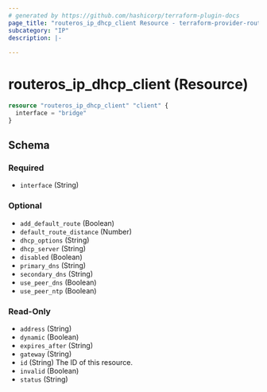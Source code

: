 ```yaml
---
# generated by https://github.com/hashicorp/terraform-plugin-docs
page_title: "routeros_ip_dhcp_client Resource - terraform-provider-routeros"
subcategory: "IP"
description: |-
  
---
```


# routeros_ip_dhcp_client (Resource)


```terraform
resource "routeros_ip_dhcp_client" "client" {
  interface = "bridge"
}
```


<!-- schema generated by tfplugindocs -->
## Schema

### Required

- `interface` (String)

### Optional

- `add_default_route` (Boolean)
- `default_route_distance` (Number)
- `dhcp_options` (String)
- `dhcp_server` (String)
- `disabled` (Boolean)
- `primary_dns` (String)
- `secondary_dns` (String)
- `use_peer_dns` (Boolean)
- `use_peer_ntp` (Boolean)

### Read-Only

- `address` (String)
- `dynamic` (Boolean)
- `expires_after` (String)
- `gateway` (String)
- `id` (String) The ID of this resource.
- `invalid` (Boolean)
- `status` (String)


